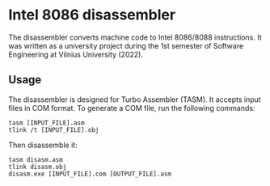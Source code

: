 # Intel 8086 disassembler
The disassembler converts machine code to Intel 8086/8088 instructions. It was written as a university project during the 1st semester of Software Engineering at Vilnius University (2022).

## Usage
The disassembler is designed for Turbo Assembler (TASM). It accepts input files in COM format. To generate a COM file, run the following commands:
```
tasm [INPUT_FILE].asm
tlink /t [INPUT_FILE].obj
```

Then disassemble it:
```
tasm disasm.asm
tlink disasm.obj
disasm.exe [INPUT_FILE].com [OUTPUT_FILE].asm
```